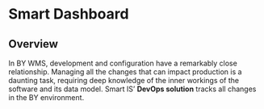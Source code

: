 # Smart Dashboard

## Overview

In BY WMS, development and configuration have a remarkably close relationship. Managing all the changes that can impact production is a daunting task, requiring deep knowledge of the inner workings of the software and its data model. Smart IS’ **DevOps solution** tracks all changes in the BY environment.


